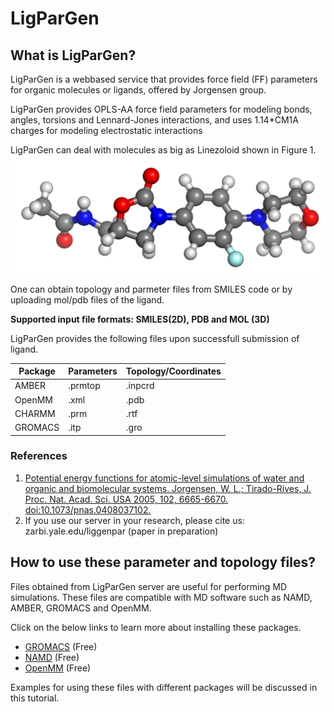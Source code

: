 # LigParGen

## What is LigParGen?

LigParGen is a webbased service that provides force field \(FF\) parameters for organic molecules or ligands, offered by Jorgensen group.

LigParGen provides OPLS-AA force field parameters for modeling bonds, angles, torsions and Lennard-Jones interactions, and uses 1.14\*CM1A charges for modeling electrostatic interactions

LigParGen can deal with molecules as big as Linezoloid shown in Figure 1.
![](linezo.png)

One can obtain topology and parmeter files from SMILES code or by uploading mol\/pdb files of the ligand.

**Supported input file formats: SMILES\(2D\), PDB and MOL \(3D\)**

LigParGen provides the following files upon successfull submission of ligand.

| Package | Parameters | Topology\/Coordinates |
| --- | --- | --- |
| AMBER | .prmtop | .inpcrd |
| OpenMM | .xml | .pdb |
| CHARMM | .prm | .rtf |
| GROMACS | .itp | .gro |

### References

1. [Potential energy functions for atomic-level simulations of water and organic and biomolecular systems.  Jorgensen, W. L.; Tirado-Rives, J. Proc. Nat. Acad. Sci. USA 2005, 102, 6665-6670. doi:10.1073\/pnas.0408037102.](http://www.pnas.org/content/102/19/6665)
2. If you use our server in your research, please cite us: zarbi.yale.edu\/liggenpar \(paper in preparation\)

## How to use these parameter and topology files?

Files obtained from LigParGen server are useful for performing MD simulations. These files are compatible with MD software such as NAMD, AMBER, GROMACS and OpenMM.

Click on the below links to learn more about installing these packages.

* [GROMACS](http://www.gromacs.org/Documentation/Installation_Instructions_5.0) \(Free\)
* [NAMD](http://www.ks.uiuc.edu/Research/namd/2.10/ug/node93.html) \(Free\)
* [OpenMM](http://docs.openmm.org/6.2.0/userguide/application.html#installing-openmm) \(Free\)

Examples for using these files with different packages will be discussed in this tutorial.

